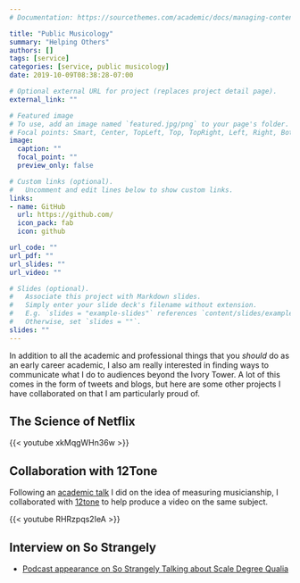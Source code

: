 ```yaml
---
# Documentation: https://sourcethemes.com/academic/docs/managing-content/

title: "Public Musicology"
summary: "Helping Others"
authors: []
tags: [service]
categories: [service, public musicology]
date: 2019-10-09T08:38:28-07:00

# Optional external URL for project (replaces project detail page).
external_link: ""

# Featured image
# To use, add an image named `featured.jpg/png` to your page's folder.
# Focal points: Smart, Center, TopLeft, Top, TopRight, Left, Right, BottomLeft, Bottom, BottomRight.
image:
  caption: ""
  focal_point: ""
  preview_only: false

# Custom links (optional).
#   Uncomment and edit lines below to show custom links.
links:
- name: GitHub
  url: https://github.com/
  icon_pack: fab
  icon: github

url_code: ""
url_pdf: ""
url_slides: ""
url_video: ""

# Slides (optional).
#   Associate this project with Markdown slides.
#   Simply enter your slide deck's filename without extension.
#   E.g. `slides = "example-slides"` references `content/slides/example-slides.md`.
#   Otherwise, set `slides = ""`.
slides: ""
---
```


In addition to all the academic and professional things that you _should_ do as an early career academic, I also am really interested in finding ways to communicate what I do to audiences beyond the Ivory Tower.
A lot of this comes in the form of tweets and blogs, but here are some other projects I have collaborated on that I am particularly proud of.

## The Science of Netflix 

{{< youtube xkMqgWHn36w >}}

## Collaboration with 12Tone 

Following an [academic talk](https://www.youtube.com/watch?v=U-iDi4M6BV8&feature=youtu.be) I did on the idea of measuring musicianship, I collaborated with [12tone](https://www.youtube.com/channel/UCTUtqcDkzw7bisadh6AOx5w) to help produce a video on the same subject. 

{{< youtube RHRzpqs2IeA >}}

## Interview on So Strangely 

* [Podcast appearance on So Strangely Talking about Scale Degree Qualia](https://sostrangely.com/)

